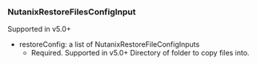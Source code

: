 ### NutanixRestoreFilesConfigInput
Supported in v5.0+

- restoreConfig: a list of NutanixRestoreFileConfigInputs
  - Required. Supported in v5.0+
      Directory of folder to copy files into.
